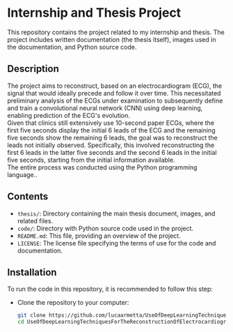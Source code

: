 # Internship and Thesis Project

This repository contains the project related to my internship and thesis. The project includes written documentation (the thesis itself), images used in the documentation, and Python source code.

## Description

The project aims to reconstruct, based on an electrocardiogram (ECG), the signal that would ideally precede and follow it over time. This necessitated preliminary analysis of the ECGs under examination to subsequently define and train a convolutional neural network (CNN) using deep learning, enabling prediction of the ECG's evolution.\
Given that clinics still extensively use 10-second paper ECGs, where the first five seconds display the initial 6 leads of the ECG and the remaining five seconds show the remaining 6 leads, the goal was to reconstruct the leads not initially observed. Specifically, this involved reconstructing the first 6 leads in the latter five seconds and the second 6 leads in the initial five seconds, starting from the initial information available.\
The entire process was conducted using the Python programming language..

## Contents

- `thesis/`: Directory containing the main thesis document, images, and related files.
- `code/`: Directory with Python source code used in the project.
- `README.md`: This file, providing an overview of the project.
- `LICENSE`: The license file specifying the terms of use for the code and documentation.

## Installation

To run the code in this repository, it is recommended to follow this step:

- Clone the repository to your computer:

   ```bash
   git clone https://github.com/lucaarmetta/UseOfDeepLearningTechniquesForTheReconstructionOfElectrocardiographicSignals
   cd UseOfDeepLearningTechniquesForTheReconstructionOfElectrocardiographicSignals
